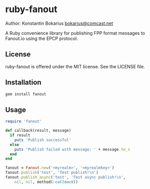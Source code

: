 ruby-fanout
===========

Author: Konstantin Bokarius <bokarius@comcast.net>

A Ruby convenience library for publishing FPP format messages to Fanout.io using the EPCP protocol.

License
-------

ruby-fanout is offered under the MIT license. See the LICENSE file.

Installation
------------

```sh
gem install fanout
```

Usage
-----

```Ruby
require 'fanout'

def callback(result, message)
  if result
    puts 'Publish successful'
  else
    puts 'Publish failed with message: ' + message.to_s
  end
end

fanout = Fanout.new('<myrealm>', '<myrealmkey>')
fanout.publish('test', 'Test publish!\n')
fanout.publish_async('test', 'Test async publish!\n',
    nil, nil, method(:callback))
```
